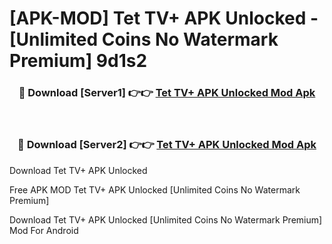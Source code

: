 # [APK-MOD] Tet TV+ APK Unlocked - [Unlimited Coins No Watermark Premium] 9d1s2



<div align="center">
<h3>🔴 Download [Server1] 👉👉 <a href="https://momento.my/?title=Tet_TV+_APK_Unlocked">Tet TV+ APK Unlocked Mod Apk</a></h3><br>

<h3>🔴 Download [Server2] 👉👉 <a href="https://momento.my/?title=Tet_TV+_APK_Unlocked">Tet TV+ APK Unlocked Mod Apk</a></h3>
</div>



Download Tet TV+ APK Unlocked 

Free APK MOD Tet TV+ APK Unlocked [Unlimited Coins No Watermark Premium]

Download Tet TV+ APK Unlocked [Unlimited Coins No Watermark Premium] Mod For Android
